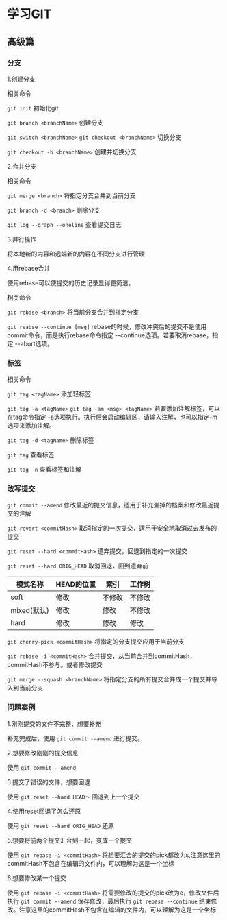 # 学习GIT

## 高级篇

### 分支

1.创建分支

相关命令

`git init` 初始化git 

`git branch <branchName>` 创建分支

`git switch <branchName>` `git checkout <branchName>` 切换分支

`git checkout -b <branchName>` 创建并切换分支

2.合并分支

相关命令

`git merge <branch>` 将指定分支合并到当前分支

`git branch -d <branch>` 删除分支 

`git log --graph --oneline` 查看提交日志

3.并行操作

将本地新的内容和远端新的内容在不同分支进行管理

4.用rebase合并

使用rebase可以使提交的历史记录显得更简洁。

相关命令

`git rebase <branch>` 将当前分支合并到指定分支

`git reabse --continue [msg]` rebase的时候，修改冲突后的提交不是使用commit命令，而是执行rebase命令指定 --continue选项。若要取消rebase，指定 --abort选项。

### 标签

相关命令

`git tag <tagName>` 添加轻标签

`git tag -a <tagName>` `git tag -am <msg> <tagName>` 若要添加注解标签，可以在tag命令指定 -a选项执行。执行后会启动编辑区，请输入注解，也可以指定-m选项来添加注解。

`git tag -d <tagName>` 删除标签

`git tag` 查看标签

`git tag -n` 查看标签和注解

### 改写提交

`git commit --amend` 修改最近的提交信息，适用于补充漏掉的档案和修改最近提交的注解

`git revert <commitHash>` 取消指定的一次提交，适用于安全地取消过去发布的提交 

`git reset --hard <commitHash>` 遗弃提交，回退到指定的一次提交

`git reset --hard ORIG_HEAD` 取消回退，回到遗弃前

| 模式名称 | HEAD的位置 | 索引 | 工作树 |
|  ----  | ----  | ----  | ----  |
| soft | 修改 | 不修改 | 不修改 |
| mixed(默认) | 修改 | 修改 | 不修改 |
| hard | 修改 | 修改 | 修改 |

`git cherry-pick <commitHash>` 将指定的分支提交应用于当前分支

`git rebase -i <commitHash>` 合并提交，从当前合并到commitHash，commitHash不参与。或者修改提交

`git merge --squash <branchName>` 将指定分支的所有提交合并成一个提交并导入到当前分支

### 问题案例

1.刚刚提交的文件不完整，想要补充

补充完成后，使用 `git commit --amend` 进行提交。

2.想要修改刚刚的提交信息

使用 `git commit --amend`

3.提交了错误的文件，想要回退

使用 `git reset --hard HEAD～` 回退到上一个提交

4.使用reset回退了怎么还原

使用 `git reset --hard ORIG_HEAD` 还原

5.想要将前两个提交汇合到一起，变成一个提交

使用 `git rebase -i <commitHash>` 将想要汇合的提交的pick都改为s,注意这里的commitHash不包含在编辑的文件内，可以理解为这是一个坐标

6.想要修改某一个提交

使用 `git rebase -i <commitHash>` 将需要修改的提交的pick改为e，修改文件后执行 `git commit --amend` 保存修改，最后执行 `git rebase --continue` 结束修改。注意这里的commitHash不包含在编辑的文件内，可以理解为这是一个坐标
